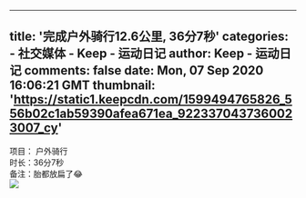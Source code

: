
---
title: '完成户外骑行12.6公里, 36分7秒'
categories: 
    - 社交媒体
    - Keep - 运动日记
author: Keep - 运动日记
comments: false
date: Mon, 07 Sep 2020 16:06:21 GMT
thumbnail: 'https://static1.keepcdn.com/1599494765826_556b02c1ab59390afea671ea_9223370437360023007_cy'
---

<div>   
项目： 户外骑行 <br>时长：36分7秒<br>备注：胎都放扁了😂<br><img src="https://static1.keepcdn.com/1599494765826_556b02c1ab59390afea671ea_9223370437360023007_cy" referrerpolicy="no-referrer">  
</div>
            